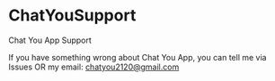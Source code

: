 # ChatYouSupport
Chat You App Support

If you have something wrong about Chat You App, you can tell me via Issues OR my email: chatyou2120@gmail.com
